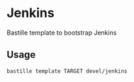 # Jenkins
Bastille template to bootstrap Jenkins

## Usage
```shell
bastille template TARGET devel/jenkins
```
